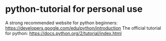 # python-tutorial for personal use
A strong recommended website for python beginners: https://developers.google.com/edu/python/introduction
The official tutorial for python: https://docs.python.org/2/tutorial/index.html
